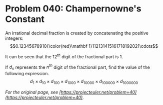 # Problem 040: Champernowne's Constant

An irrational decimal fraction is created by concatenating the positive integers:
$$0.12345678910{\color{red}\mathbf 1}112131415161718192021\cdots$$

It can be seen that the $12^{th}$ digit of the fractional part is $1$.

If $d_n$ represents the $n^{th}$ digit of the fractional part, find the value of the following expression.
$$d_1 \times d_{10} \times d_{100} \times d_{1000} \times d_{10000} \times d_{100000} \times d_{1000000}$$

*For the original page, see [https://projecteuler.net/problem=40](https://projecteuler.net/problem=40).*
